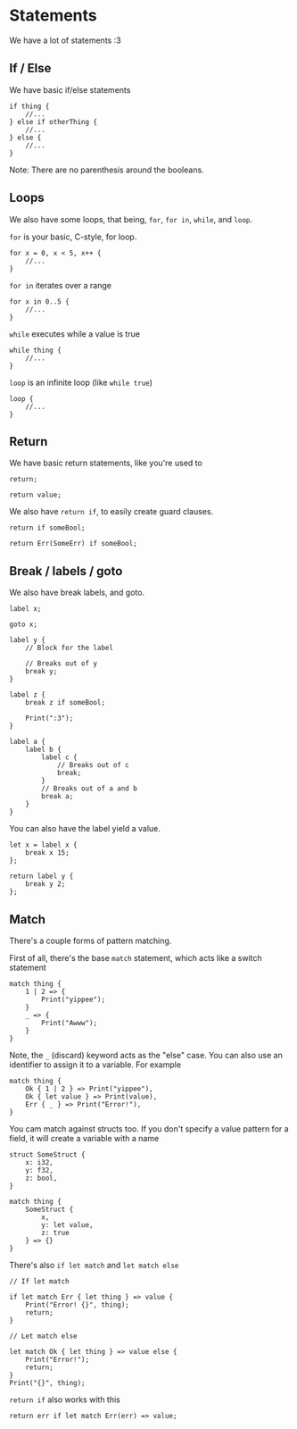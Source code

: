 # Statements

We have a lot of statements :3

## If / Else

We have basic if/else statements

```
if thing {
    //...
} else if otherThing {
    //...
} else {
    //...
}
```

Note: There are no parenthesis around the booleans.

## Loops

We also have some loops, that being, `for`, `for in`, `while`, and `loop`.

`for` is your basic, C-style, for loop.

```
for x = 0, x < 5, x++ {
    //...
}
```

`for in` iterates over a range

```
for x in 0..5 {
    //...
}
```

`while` executes while a value is true

```
while thing {
    //...
}
```

`loop` is an infinite loop (like `while true`)

```
loop {
    //...
}
```

## Return

We have basic return statements, like you're used to

```
return;

return value;
```

We also have `return if`, to easily create guard clauses.

```
return if someBool;

return Err(SomeErr) if someBool;
```

## Break / labels / goto

We also have break labels, and goto.

```
label x;

goto x;

label y {
    // Block for the label

    // Breaks out of y
    break y;
}

label z {
    break z if someBool;

    Print(":3");
}

label a {
    label b {
        label c {
            // Breaks out of c
            break;
        }
        // Breaks out of a and b
        break a;
    }
}
```

You can also have the label yield a value.
```
let x = label x {
    break x 15;
};

return label y {
    break y 2;
};
```

## Match

There's a couple forms of pattern matching.

First of all, there's the base `match` statement, which acts like a switch statement

```
match thing {
    1 | 2 => {
        Print("yippee");
    }
    _ => {
        Print("Awww");
    }
}
```

Note, the `_` (discard) keyword acts as the "else" case. 
You can also use an identifier to assign it to a variable. For example

```
match thing {
    Ok { 1 | 2 } => Print("yippee"),
    Ok { let value } => Print(value),
    Err { _ } => Print("Error!"),
}
```

You cam match against structs too.
If you don't specify a value pattern for a field, it will create a variable with a name

```
struct SomeStruct {
    x: i32,
    y: f32,
    z: bool,
}

match thing {
    SomeStruct {
        x,
        y: let value,
        z: true
    } => {}
}
```

There's also  `if let match` and `let match else`

```
// If let match

if let match Err { let thing } => value {
    Print("Error! {}", thing);
    return;
}

// Let match else

let match Ok { let thing } => value else {
    Print("Error!");
    return;
}
Print("{}", thing);
```

`return if` also works with this

```
return err if let match Err(err) => value;
```

